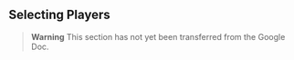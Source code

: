 ## Selecting Players

> **Warning**
> This section has not yet been transferred from the Google Doc.
